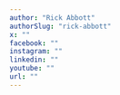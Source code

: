 ```yaml
---
author: "Rick Abbott"
authorSlug: "rick-abbott"
x: ""
facebook: ""
instagram: ""
linkedin: ""
youtube: ""
url: ""
---
```

